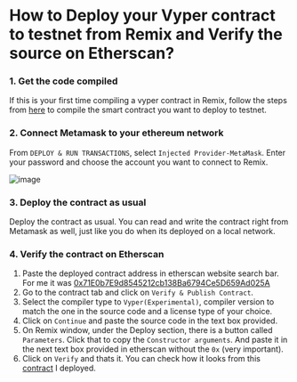 # How to Deploy your Vyper contract to testnet from Remix and Verify the source on Etherscan?

### 1. Get the code compiled
If this is your first time compiling a vyper contract in Remix, follow the steps from [here](https://github.com/El-Ku/VyperArticles/blob/main/compiling_vyper_contracts_in_remix.md) to compile the smart contract you want to deploy to testnet. 

### 2. Connect Metamask to your ethereum network

From `DEPLOY & RUN TRANSACTIONS`, select `Injected Provider-MetaMask`. Enter your password and choose the account you want to connect to Remix. 

![image](https://github.com/El-Ku/VyperArticles/assets/46983244/c80461c9-e8e6-4b2e-8262-e3f0c97dd318)


### 3. Deploy the contract as usual

Deploy the contract as usual. You can read and write the contract right from Metamask as well, just like you do when its deployed on a local network. 

### 4. Verify the contract on Etherscan

1. Paste the deployed contract address in etherscan website search bar. For me it was [0x71E0b7E9d8545212cb138Ba6794Ce5D659Ad025A](https://sepolia.etherscan.io/address/0x71E0b7E9d8545212cb138Ba6794Ce5D659Ad025A#code)
2. Go to the contract tab and click on `Verify & Publish Contract`. 
3. Select the compiler type to `Vyper(Experimental)`, compiler version to match the one in the source code and a license type of your choice. 
4. Click on `Continue` and paste the source code in the text box provided. 
5. On Remix window, under the Deploy section, there is a button called `Parameters`. Click that to copy the `Constructor arguments`. And paste it in the next text box provided in etherscan without the `0x` (very important).
6. Click on `Verify` and thats it. You can check how it looks from this [contract](https://sepolia.etherscan.io/address/0x71e0b7e9d8545212cb138ba6794ce5d659ad025a#code) I deployed. 
